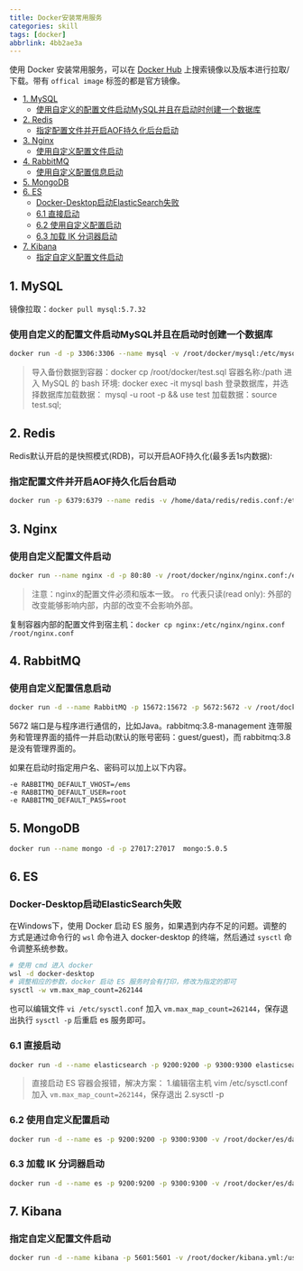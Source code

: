 ```yaml
---
title: Docker安装常用服务
categories: skill
tags: [docker]
abbrlink: 4bb2ae3a
---
```


使用 Docker 安装常用服务，可以在 [Docker Hub](https://registry.hub.docker.com/) 上搜索镜像以及版本进行拉取/下载。带有 `offical image` 标签的都是官方镜像。

<!-- more -->

<!-- @import "[TOC]" {cmd="toc" depthFrom=2 depthTo=2 orderedList=false} -->

<!-- code_chunk_output -->

- [1. MySQL](#1-mysql)
  - [使用自定义的配置文件启动MySQL并且在启动时创建一个数据库](#使用自定义的配置文件启动mysql并且在启动时创建一个数据库)
- [2. Redis](#2-redis)
  - [指定配置文件并开启AOF持久化后台启动](#指定配置文件并开启aof持久化后台启动)
- [3. Nginx](#3-nginx)
  - [使用自定义配置文件启动](#使用自定义配置文件启动)
- [4. RabbitMQ](#4-rabbitmq)
  - [使用自定义配置信息启动](#使用自定义配置信息启动)
- [5. MongoDB](#5-mongodb)
- [6. ES](#6-es)
  - [Docker-Desktop启动ElasticSearch失败](#docker-desktop启动elasticsearch失败)
  - [6.1 直接启动](#61-直接启动)
  - [6.2 使用自定义配置启动](#62-使用自定义配置启动)
  - [6.3 加载 IK 分词器启动](#63-加载-ik-分词器启动)
- [7. Kibana](#7-kibana)
  - [指定自定义配置文件启动](#指定自定义配置文件启动)

<!-- /code_chunk_output -->

## 1. MySQL

镜像拉取：`docker pull mysql:5.7.32`

### 使用自定义的配置文件启动MySQL并且在启动时创建一个数据库

```bash
docker run -d -p 3306:3306 --name mysql -v /root/docker/mysql:/etc/mysql/conf.d -v /root/docker/mysql:/var/lib/mysql -e MYSQL_ROOT_PASSWORD=root -v MYSQL_DATABASE=数据库名称 --restart=always mysql:5.7.32
```

> 导入备份数据到容器：docker cp /root/docker/test.sql 容器名称:/path
> 进入 MySQL 的 bash 环境: docker exec -it mysql bash
> 登录数据库，并选择数据库加载数据： mysql -u root -p && use test
> 加载数据：source test.sql;

## 2. Redis

Redis默认开启的是快照模式(RDB)，可以开启AOF持久化(最多丢1s内数据):

### 指定配置文件并开启AOF持久化后台启动

```bash
docker run -p 6379:6379 --name redis -v /home/data/redis/redis.conf:/etc/redis/redis.conf  -v /data/redis/data:/data -d redis:6.2.5 redis-server /etc/redis/redis.conf --appendonly yes
```

## 3. Nginx

### 使用自定义配置文件启动

```bash
docker run --name nginx -d -p 80:80 -v /root/docker/nginx/nginx.conf:/etc/nginx/nginx.conf nginx:1.20
```

> 注意：nginx的配置文件必须和版本一致。
> `ro` 代表只读(read only): 外部的改变能够影响内部，内部的改变不会影响外部。

复制容器内部的配置文件到宿主机：`docker cp nginx:/etc/nginx/nginx.conf /root/nginx.conf`

## 4. RabbitMQ

### 使用自定义配置信息启动

```bash
docker run -d --name RabbitMQ -p 15672:15672 -p 5672:5672 -v /root/docker/rabbitmq/rabbitmq.conf:/etc/rabbitmq/rabbitmq.conf rabbitmq:3.8-management
```

5672 端口是与程序进行通信的，比如Java。rabbitmq:3.8-management 连带服务和管理界面的插件一并启动(默认的账号密码：guest/guest)，而 rabbitmq:3.8 是没有管理界面的。

如果在启动时指定用户名、密码可以加上以下内容。

```bash{.line-numbers}
-e RABBITMQ_DEFAULT_VHOST=/ems
-e RABBITMQ_DEFAULT_USER=root
-e RABBITMQ_DEFAULT_PASS=root
```

## 5. MongoDB

```bash
docker run --name mongo -d -p 27017:27017  mongo:5.0.5
```

## 6. ES

### Docker-Desktop启动ElasticSearch失败

在Windows下，使用 Docker 启动 ES 服务，如果遇到内存不足的问题。调整的方式是通过命令行的 `wsl` 命令进入 docker-desktop 的终端，然后通过 `sysctl` 命令调整系统参数。

```bash
# 使用 cmd 进入 docker
wsl -d docker-desktop
# 调整相应的参数，docker 启动 ES 服务时会有打印，修改为指定的即可
sysctl -w vm.max_map_count=262144
```

也可以编辑文件 `vi /etc/sysctl.conf` 加入 `vm.max_map_count=262144`，保存退出执行 `sysctl -p` 后重启 es 服务即可。

### 6.1 直接启动

```bash
docker run -d --name elasticsearch -p 9200:9200 -p 9300:9300 elasticsearch:7.0
```

> 直接启动 ES 容器会报错，解决方案：
> 1.编辑宿主机 vim /etc/sysctl.conf 加入 `vm.max_map_count=262144`，保存退出
> 2.sysctl -p

### 6.2 使用自定义配置启动

```bash
docker run -d --name es -p 9200:9200 -p 9300:9300 -v /root/docker/es/data:/usr/share/elasticsearch/data -v /root/docker/es/config/elasticsearch.yml:/usr/share/elasticsearch/config/elasticsearch.yml elasticsearch:7.0
```

### 6.3 加载 IK 分词器启动

```bash
docker run -d --name es -p 9200:9200 -p 9300:9300 -v /root/docker/es/data:/usr/share/elasticsearch/data -v /root/docker/es/config/elasticsearch.yml:/usr/share/elasticsearch/config/elasticsearch.yml -v /root/docker/es/ik:/usr/share/elasticsearch/plugins/ik elasticsearch:7.0
```

## 7. Kibana

### 指定自定义配置文件启动

```bash
docker run -d --name kibana -p 5601:5601 -v /root/docker/kibana.yml:/usr/share/kibana/config/kibana.yml Kibana:7.0
```
